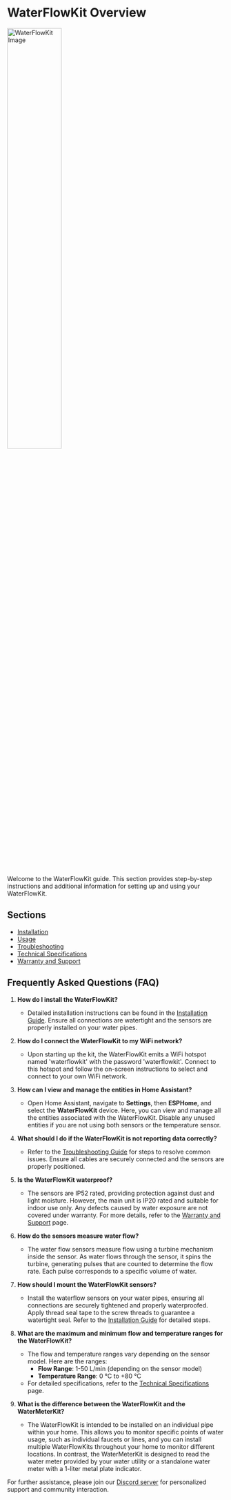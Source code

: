 # WaterFlowKit Overview

<img src="/images/waterflowkit/waterflowkit-product-shop.png" alt="WaterFlowKit Image" style="width: 50%;">


Welcome to the WaterFlowKit guide. This section provides step-by-step instructions and additional information for setting up and using your WaterFlowKit.

## Sections

- [Installation](installation)
- [Usage](usage)
- [Troubleshooting](troubleshooting)
- [Technical Specifications](technical-specifications)
- [Warranty and Support](warranty-and-support)

## Frequently Asked Questions (FAQ)

1. **How do I install the WaterFlowKit?**
   - Detailed installation instructions can be found in the [Installation Guide](installation). Ensure all connections are watertight and the sensors are properly installed on your water pipes.

2. **How do I connect the WaterFlowKit to my WiFi network?**
   - Upon starting up the kit, the WaterFlowKit emits a WiFi hotspot named 'waterflowkit' with the password 'waterflowkit'. Connect to this hotspot and follow the on-screen instructions to select and connect to your own WiFi network.

3. **How can I view and manage the entities in Home Assistant?**
   - Open Home Assistant, navigate to **Settings**, then **ESPHome**, and select the **WaterFlowKit** device. Here, you can view and manage all the entities associated with the WaterFlowKit. Disable any unused entities if you are not using both sensors or the temperature sensor.

4. **What should I do if the WaterFlowKit is not reporting data correctly?**
   - Refer to the [Troubleshooting Guide](troubleshooting) for steps to resolve common issues. Ensure all cables are securely connected and the sensors are properly positioned.

5. **Is the WaterFlowKit waterproof?**
   - The sensors are IP52 rated, providing protection against dust and light moisture. However, the main unit is IP20 rated and suitable for indoor use only. Any defects caused by water exposure are not covered under warranty. For more details, refer to the [Warranty and Support](warranty-and-support) page.

6. **How do the sensors measure water flow?**
   - The water flow sensors measure flow using a turbine mechanism inside the sensor. As water flows through the sensor, it spins the turbine, generating pulses that are counted to determine the flow rate. Each pulse corresponds to a specific volume of water.

7. **How should I mount the WaterFlowKit sensors?**
   - Install the waterflow sensors on your water pipes, ensuring all connections are securely tightened and properly waterproofed. Apply thread seal tape to the screw threads to guarantee a watertight seal. Refer to the [Installation Guide](installation) for detailed steps.

8. **What are the maximum and minimum flow and temperature ranges for the WaterFlowKit?**
   - The flow and temperature ranges vary depending on the sensor model. Here are the ranges:
     - **Flow Range**: 1-50 L/min (depending on the sensor model)
     - **Temperature Range**: 0 °C to +80 °C
   - For detailed specifications, refer to the [Technical Specifications](technical-specifications) page.

9. **What is the difference between the WaterFlowKit and the WaterMeterKit?**
    - The WaterFlowKit is intended to be installed on an individual pipe within your home. This allows you to monitor specific points of water usage, such as individual faucets or lines, and you can install multiple WaterFlowKits throughout your home to monitor different locations. In contrast, the 
    WaterMeterKit is designed to read the water meter provided by your water utility or a standalone water meter with a 1-liter metal plate indicator.
    
For further assistance, please join our [Discord server](https://smarthomeshop.io/discord) for personalized support and community interaction.